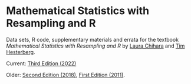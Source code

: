 # Mathematical Statistics with Resampling and R

Data sets, R code, supplementary materials and errata for the textbook
*Mathematical Statistics with Resampling and R*
by
[Laura Chihara](https://lchihara.people.sites.carleton.edu)
and
[Tim Hesterberg](https://www.timhesterberg.net).


Current: [Third Edition (2022)](Edition3)


Older:
[Second Edition (2018)](Edition2),
[First Edition (2011)](Edition1).
